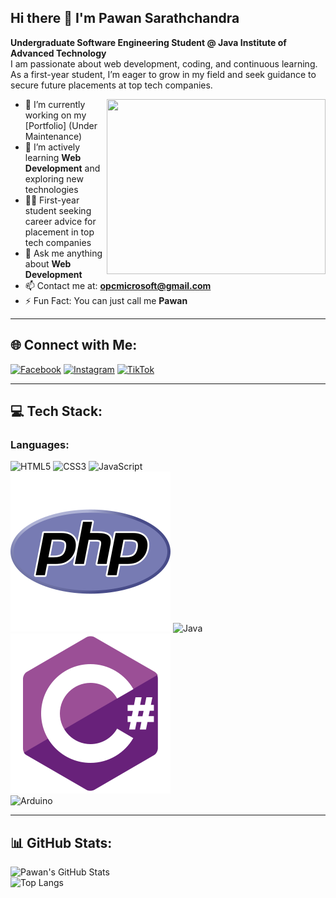 

## Hi there 👋 I'm **Pawan Sarathchandra**

**Undergraduate Software Engineering Student @ Java Institute of Advanced Technology**  
I am passionate about web development, coding, and continuous learning. As a first-year student, I’m eager to grow in my field and seek guidance to secure future placements at top tech companies.

<img align="right" width="350" height="280" src="https://camo.githubusercontent.com/da9cb04bccedf52282c05a5efba11f04b1248085b5de97103fc6418bbb1cba03/68747470733a2f2f632e74656e6f722e636f6d2f55673663625641315a734d41414141642f646576656c6f7065722e676966" />

- 🔭 I’m currently working on my [Portfolio] (Under Maintenance)  
- 🌱 I’m actively learning **Web Development** and exploring new technologies  
- 🧑‍🎓 First-year student seeking career advice for placement in top tech companies  
- 💬 Ask me anything about **Web Development**  
- 📫 Contact me at: **opcmicrosoft@gmail.com**  
- ⚡ Fun Fact: You can just call me **Pawan**  

---

## 🌐 Connect with Me:
[![Facebook](https://img.shields.io/badge/Facebook-%231877F2.svg?logo=Facebook&logoColor=white)](https://web.facebook.com/pawan.sarathchandra.96) 
[![Instagram](https://img.shields.io/badge/Instagram-%23E4405F.svg?logo=Instagram&logoColor=white)](https://www.instagram.com/_pa_.one._/) 
[![TikTok](https://img.shields.io/badge/TikTok-%23000000.svg?logo=TikTok&logoColor=white)](https://www.tiktok.com/@pa_one__)

---

## 💻 Tech Stack:

### Languages:
![HTML5](https://img.icons8.com/color/48/000000/html-5.png) ![CSS3](https://img.icons8.com/color/48/000000/css3.png) ![JavaScript](https://img.icons8.com/color/48/000000/javascript.png)  
![PHP](https://raw.githubusercontent.com/devicons/devicon/master/icons/php/php-original.svg) ![Java](https://img.icons8.com/color/48/000000/java-coffee-cup-logo.png) ![C#](https://raw.githubusercontent.com/devicons/devicon/master/icons/csharp/csharp-original.svg)  
![Arduino](https://cdn.worldvectorlogo.com/logos/arduino-1.svg)


---

## 📊 GitHub Stats:
![Pawan's GitHub Stats](https://github-readme-stats.vercel.app/api?username=pawansarathchandra&show_icons=true&theme=radical)  
![Top Langs](https://github-readme-stats.vercel.app/api/top-langs/?username=pawansarathchandra&layout=compact&theme=radical)

